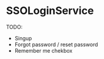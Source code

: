 SSOLoginService
====================

TODO: 
* Singup
* Forgot password / reset password 
* Remember me chekbox